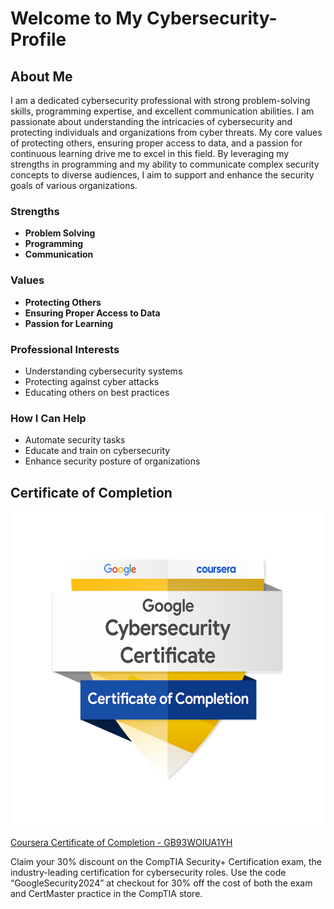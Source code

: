 # Welcome to My Cybersecurity-Profile

## About Me

I am a dedicated cybersecurity professional with strong problem-solving skills, programming expertise, and excellent communication abilities. 
I am passionate about understanding the intricacies of cybersecurity and protecting individuals and organizations from cyber threats. 
My core values of protecting others, ensuring proper access to data, and a passion for continuous learning drive me to excel in this field. 
By leveraging my strengths in programming and my ability to communicate complex security concepts to diverse audiences, 
I aim to support and enhance the security goals of various organizations.

### Strengths
- **Problem Solving**
- **Programming**
- **Communication**

### Values
- **Protecting Others**
- **Ensuring Proper Access to Data**
- **Passion for Learning**

### Professional Interests
- Understanding cybersecurity systems
- Protecting against cyber attacks
- Educating others on best practices

### How I Can Help
- Automate security tasks
- Educate and train on cybersecurity
- Enhance security posture of organizations

## Certificate of Completion
![Google Cybersecurity Certificate](https://raw.githubusercontent.com/Brandon-Parker9/Cybersecurity-Profile/main/Certificate-of-Completion/google-cybersecurity-certificate-medium.png)

[Coursera Certificate of Completion - GB93WOIUA1YH](https://github.com/Brandon-Parker9/Cybersecurity-Profile/blob/main/Certificate-of-Completion/Coursera%20Certificate%20of%20Completion%20-%20GB93WOIUA1YH.pdf)

Claim your 30% discount on the CompTIA Security+ Certification exam, the industry-leading certification for cybersecurity roles. Use the code “GoogleSecurity2024” at checkout for 30% off the cost of both the exam and CertMaster practice in the CompTIA store.
